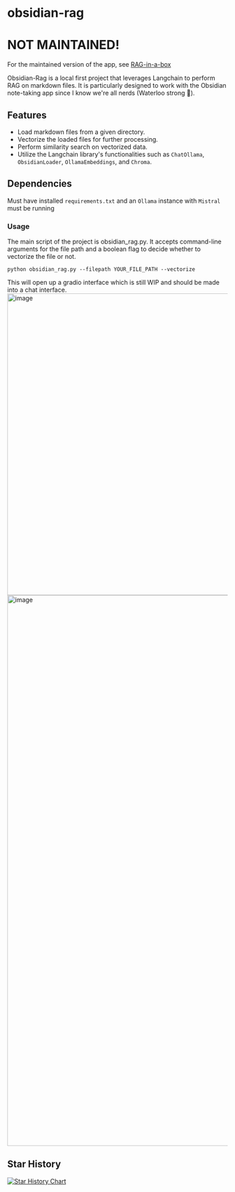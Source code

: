# obsidian-rag
# NOT MAINTAINED!
For the maintained version of the app, see [RAG-in-a-box](https://github.com/ParthSareen/RAG-in-a-box)

Obsidian-Rag is a local first project that leverages Langchain to perform RAG on markdown files. It is particularly designed to work with the Obsidian note-taking app since I know we're all nerds (Waterloo strong 💪).

## Features
- Load markdown files from a given directory.
- Vectorize the loaded files for further processing.
- Perform similarity search on vectorized data.
- Utilize the Langchain library's functionalities such as `ChatOllama`, `ObsidianLoader`, `OllamaEmbeddings`, and `Chroma`.

## Dependencies
Must have installed `requirements.txt` and an `Ollama` instance with `Mistral` must be running

### Usage

The main script of the project is obsidian_rag.py. It accepts command-line arguments for the file path and a boolean flag to decide whether to vectorize the file or not.

`python obsidian_rag.py --filepath YOUR_FILE_PATH --vectorize`

This will open up a gradio interface which is still WIP and should be made into a chat interface.
<img width="688" alt="image" src="https://github.com/ParthSareen/obsidian-rag/assets/29360864/13747e0b-78f8-495e-9f03-c80229d537a6">
<img width="1256" alt="image" src="https://github.com/ParthSareen/obsidian-rag/assets/29360864/f79e90e3-2624-46a9-90e0-12034c9afb42">

## Star History

[![Star History Chart](https://api.star-history.com/svg?repos=parthsareen/obsidian-rag&type=Date)](https://star-history.com/#parthsareen/obsidian-rag&Date)
